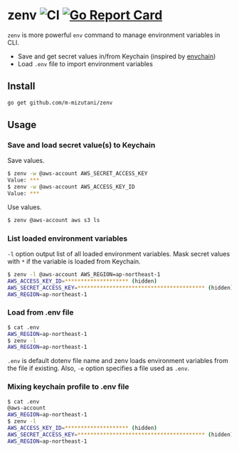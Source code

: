 # zenv ![CI](https://github.com/m-mizutani/zenv/actions/workflows/test.yml/badge.svg) [![Go Report Card](https://goreportcard.com/badge/github.com/m-mizutani/zenv)](https://goreportcard.com/report/github.com/m-mizutani/zenv)

`zenv` is more powerful `env` command to manage environment variables in CLI.

- Save and get secret values in/from Keychain (inspired by [envchain](https://github.com/sorah/envchain))
- Load `.env` file to import environment variables

## Install

```sh
go get github.com/m-mizutani/zenv
```

## Usage

### Save and load secret value(s) to Keychain

Save values.
```sh
$ zenv -w @aws-account AWS_SECRET_ACCESS_KEY
Value: ***
$ zenv -w @aws-account AWS_ACCESS_KEY_ID
Value: ***
```

Use values.
```sh
$ zenv @aws-account aws s3 ls
```

### List loaded environment variables

`-l` option output list of all loaded environment variables. Mask secret values with `*` if the variable is loaded from Keychain.

```sh
$ zenv -l @aws-account AWS_REGION=ap-northeast-1
AWS_ACCESS_KEY_ID=******************** (hidden)
AWS_SECRET_ACCESS_KEY=**************************************** (hidden)
AWS_REGION=ap-northeast-1
```

### Load from .env file

```sh
$ cat .env
AWS_REGION=ap-northeast-1
$ zenv -l
AWS_REGION=ap-northeast-1
```

`.env` is default dotenv file name and zenv loads environment variables from the file if existing. Also, `-e` option specifies a file used as `.env`.

### Mixing keychain profile to .env file

```sh
$ cat .env
@aws-account
AWS_REGION=ap-northeast-1
$ zenv -l
AWS_ACCESS_KEY_ID=******************** (hidden)
AWS_SECRET_ACCESS_KEY=**************************************** (hidden)
AWS_REGION=ap-northeast-1
```
